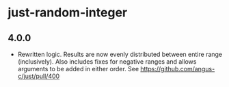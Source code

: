 # just-random-integer

## 4.0.0

- Rewritten logic. Results are now evenly distributed between entire range (inclusively). Also includes fixes for negative ranges and allows arguments to be added in either order.
  See https://github.com/angus-c/just/pull/400